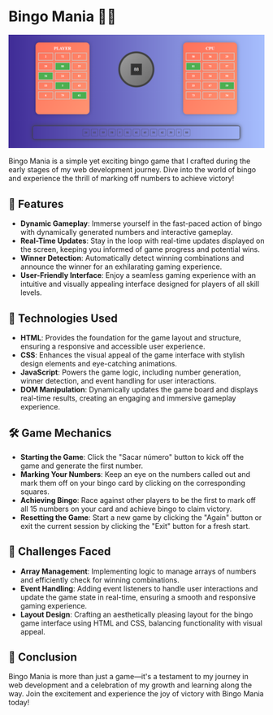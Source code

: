 # Bingo Mania 🎱🎉

<p align="left">
  <img src="/bingo-layout.png" alt="Bingo Mania Logo" width="fit-content" />
</p>

Bingo Mania is a simple yet exciting bingo game that I crafted during the early stages of my web development journey. Dive into the world of bingo and experience the thrill of marking off numbers to achieve victory!

## 🌟 Features

- **Dynamic Gameplay**: Immerse yourself in the fast-paced action of bingo with dynamically generated numbers and interactive gameplay.
- **Real-Time Updates**: Stay in the loop with real-time updates displayed on the screen, keeping you informed of game progress and potential wins.
- **Winner Detection**: Automatically detect winning combinations and announce the winner for an exhilarating gaming experience.
- **User-Friendly Interface**: Enjoy a seamless gaming experience with an intuitive and visually appealing interface designed for players of all skill levels.

## 🚀 Technologies Used

- **HTML**: Provides the foundation for the game layout and structure, ensuring a responsive and accessible user experience.
- **CSS**: Enhances the visual appeal of the game interface with stylish design elements and eye-catching animations.
- **JavaScript**: Powers the game logic, including number generation, winner detection, and event handling for user interactions.
- **DOM Manipulation**: Dynamically updates the game board and displays real-time results, creating an engaging and immersive gameplay experience.

## 🛠️ Game Mechanics

- **Starting the Game**: Click the "Sacar número" button to kick off the game and generate the first number.
- **Marking Your Numbers**: Keep an eye on the numbers called out and mark them off on your bingo card by clicking on the corresponding squares.
- **Achieving Bingo**: Race against other players to be the first to mark off all 15 numbers on your card and achieve bingo to claim victory.
- **Resetting the Game**: Start a new game by clicking the "Again" button or exit the current session by clicking the "Exit" button for a fresh start.

## 🚧 Challenges Faced

- **Array Management**: Implementing logic to manage arrays of numbers and efficiently check for winning combinations.
- **Event Handling**: Adding event listeners to handle user interactions and update the game state in real-time, ensuring a smooth and responsive gaming experience.
- **Layout Design**: Crafting an aesthetically pleasing layout for the bingo game interface using HTML and CSS, balancing functionality with visual appeal.

## 📣 Conclusion

Bingo Mania is more than just a game—it's a testament to my journey in web development and a celebration of my growth and learning along the way. Join the excitement and experience the joy of victory with Bingo Mania today!

